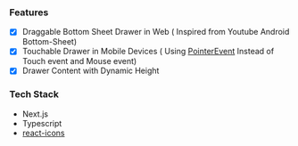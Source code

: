 ### Features
- [x] Draggable Bottom Sheet Drawer in Web ( Inspired from Youtube Android Bottom-Sheet)
- [x] Touchable Drawer in Mobile Devices ( Using [PointerEvent](https://developer.mozilla.org/en-US/docs/Web/API/PointerEvent) Instead of Touch event and Mouse event)
- [x] Drawer Content with Dynamic Height
### Tech Stack
- Next.js
- Typescript
- [react-icons](https://www.npmjs.com/package/react-icons)
